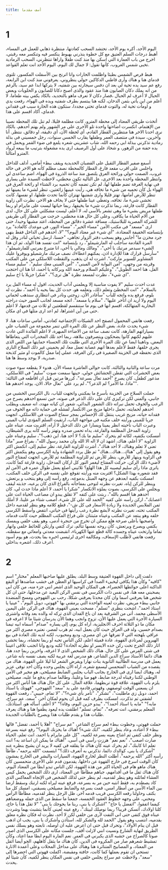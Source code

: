 ```yaml
---
title: أسف مقدما
---
```


# 1
اليوم الأحد، أكره يوم الأحد، تحتشد السحب كعادتها، منتظرة ذهابي للعمل فى
المساء، أهبط درجات السلم العتيق مع كل خطوة ينذرني بهبوط ينكسر فيه وتنكسر معه
رقبتي، اخرج من باب العمارة التي اسكن بها منذ كنت طفلا واراها تنتظرني، السحب
الرمادية تخبى شمس الغروب، كأنها تقول: لا جمال لك اليوم، اليوم الأحد انت تعلم القواعد.

هبط قرص الشمس بطيئا واظلمت الحارات وانا اترنح بين الأسفلت المكسور، تلتوى قدماي
هنا و هناك وأرى قاطني الدكاكين حولي ينظروني، يعرفوني منذ كنت ابن الرابعة، رفع عم
سيد يده تحية لي بعد ان دفس سيجارته بين شفتيه، لا يتركها ابدا عم سيد، بالرغم من
انه يملك دكان الصابون هذا منذ عقود والذى اصبح دكانا للصابون و الحلويات وبعض
الحبال لا أعرف لم الحبال ،فصار دكان لا تعرف ماهو بالتحديد، بالكاد يكفي بيته
طعاما، لا أعلم من اين يأتي بثمن الدخان، لكنه هنا يبتسم بطرف شفتيه ويده فى
الهواء، رفعت يدي و اومأت تحية له، والتوت قدماي تحتي مجددا، ستكون هذه الحارة سبب
فى فقداني قدماي، أكاد اقسم على هذا.

أتخذت طريقي المعتاد إلى محطة المترو، كانت مظلمة قليلا، لم تنل تلك المحطة نصيبا
من الإهتمام، انكسرت اضاءتها واحدة تلو الأخرى على مر الشهور ولم يهتم أحدهم،
بالكاد نرى احدنا الاخر هنا منتظرين القطار القادم، أي لحظة الأن، أي دقيقة، او
دقائق، ننتظر. أنا وأخرين، سيدة فى منتصف العمر وطفلها يقارب الخمس سنوات، رجل
خمسيني فى بذلة رمادية تذكرني ببذلة ابى رحمه الله، شاب عشريني شعره يلمع فى ضوء
القمر ويحمل فى يده حفنة من الزهور، و شحاذ على أول الرصيف ارى يده مشغولة بترتيب
ما يبيعه لرواد المترو أمثالنا.

أسمع صفير القطار الثقيل على القضبان الحديدية ويقف ببطء أمامي، أدلف للداخل واجلس
على اقرب مقعد فارغ، القطار كالمحطة نصف مظلم كأنه هو الاخر فى حالة غروب، الصمت
حولي ورائحة العرق يلتصق منذ ساعة الذروة فى الهواء، اضم ساعدى لي وانتظر المحطة
واحدة بعد الاخرى، عل التالية تكون محطتي، لاحظت السيدة على يساري فى نهاية الغرفة
تضم طفلها لها، لم تكن تضمه كأن تحميه برد الشتاء او رائحة العرق فى الهواء بل كأن
تحميه من شيء ما تخافه هي، رأيت عينيها زائغتين، تنظر لشيء ما يمينها ثم تنظر للأرض
أمامها، تهتز قليلا وارى شفتيها تهتزان كأنما تحدث طفلها، او نفسها، كانت تخشى شيء
ما، تخافه، وتغطى عينا طفلها حتى لا يخاف هو الاخر، نظرت الى زاوية القطار كانت
فارغة، ربما تذكرت شيء ما يخيفها، ربما حياتها ليست على مايرام او ربما طفلها مريض
بشيء ما وهى تشعر بالأسى له، لا أعلم، ليست مشكلتي على كل حال، لدى من ألام الحياة
ما يكافى، وعلى كل حال هذة محطتي، خرجت من القطار إلى طريقي للشركة المصرية
للبلاستيك، مسافة عشرة دقائق من المحطة، اعتد مشيها وحيدا، حتى ارى "مسعد" فى مكتب
الأمن "مساء الخير"، "مساء النور، فى موعدك كالعادة" يرد بإبتسامته الخفيفة
المعتادة، "أي شيء غير معتاد اليوم؟" "لا، أحدهم فى الداخل فقط ينهى جرد مخزن ما"
أجابني وهو يسحب دفتر الزوار تجاهي، "حسنا، ارسل تحياتي لنادر وقل له المرة
القادمة سأجلب له المارشيملو"، رد بإبتسامة "انت تفسد هذا الولد، ثم ان هذا الشيء
سيدمر مرتبك يا أخي"، "ومالك ومالي يا أخي، انا متبرع بمرتبي للمارشيملو"، "سأرسل
قرارك هذا للإدارة اذن، يمكنهم اعطاءك نصف مرتبك مارشميلو ويوفروا عليك المشاوير
للسوبر ماركت". اشرت له ان يذهب، والتقطت اللاسلكي من على المكتب وقربته من وجهي،
"أمن البوابة لأمن المبنى"، "أمن المبنى معك سليم"، "سليم مساء الفل، هنا احمد
الطويل"، "وعليكم السلام ورحمة الله وبركاته يا أحمد، انا هنا ان احتجت اي شيء"،
نظرت لمسعد نظرة "هل ترى؟"، "شكرا جزيلا يا اخ سليم".

عدت احدث سليم "لا يفوت مناسبة إلا ويعلمني آداب الحديث، اقول له مساء الفل يرد
بالسلام"، "انت المخطئ وتعلم ذلك، وتعلمه هو، حدث كل بما يحبه يا أحمد"، نظرت له
بلوم، فرفع يده واتجه للباب "سأغادر الأن، زوجتي ونادر فى انتظاري سنذهب لحماتي
اليوم ولا اريد ان اتأخر عليها"، "سلام يا مسعد". اتجه مسعد لجانب السور حيث دراجته
البخارية المتهالكة، اقسم انها فى يوم ما ستنقسم لقطعتين او ثلاث من قدمها، لا اعلم
حتى من أين اشتراها، لم اعد ارى مثلها فى اي مكان.

رفعت هاتفي المحمول اتصفح احد الشبكات الإجتماعية كعادتي، أمامي ساعات هنا، لا شيء
يحدث عادة، بغض النظر عن تلك المرة التي تنمر مجموعة من الشباب علي بسياراتهم
الفارهة، كانت نصف ساعة من الاضاءة المبهرة، لا اعلم الفائدة التي عادت عليهم لكنهم
كانوا يضحكون ويتصرفون ببلاهة، ربما احد تلك المخدرات التي يتعاطاها البعض، وناهينا
ايضا عن تلك المرة الأخرى التي طلبت تلك الحسناء حمايتها من اللص الذى يجرى خلفها،
فقط لأعلم بعدها انهم عصابة تعمل معا، لم يحميني غير ذلك السلاح الناري الذى نحفظه
فى الخزينة الصغيرة فى ركن الغرفة، عملي إما ممل كالموت او مثير كذبحة صدرية، لا
يوجد وسط ها هنا.

مرت ساعة والثانية والثالثة، كانت حوالى العاشرة مساء الأن، هدوء لا يقطعه سوء صوت
بعض الحشرات التي تقطن الحشائش حولي، حينها سمعت صوت "سليم" فى اللاسلكي، مذعور
كطفل، كان يصرخ "أحمد تعال بسرعة"، كررها مرتين قبل ان اقاطعه فى الثالثة: "ماذا،
ما الأمر؟ لم الذعر؟"، لم يرد علي "تعال حالا، الان، يوجد احدهم هنا".

حملت السلاح من الخزينة بأسرع ما يمكنني واتجهت للباب، نال الكرسي الخشبي من جانبي،
وألمني لكن تركيزي كان على ذلك الذعر فى صوته، حين تسمع احدهم يصرخ من الرعب والخوف
تحمل نبراته ذلك الشعور البدائي، شعور ان كيانه مهدد، انه ضعيف ويطلب احدهم
لحمايته، تحمل داخلها مزيج من الانكسار لفشله فى حماية ذاته مع الخوف من فقدانه
حياته، مزيج غريب ينتقل لك الإحساس بمجر سماع الصوت فى اللاسلكي، اتجهت جريا للمبنى
ورأيته خلف مكتبه فى مواجهة الباب، ارتقيت السلم المؤدى لباب المبنى وعبرت الباب
ناحيته انظر يمينا ويسارا عن ذلك الدخيل لا أراه، اقتربت منه، عيناه على زاوية
المدخل المظلمة والفارغة، يداه تحمى صدره وتهتز رأسه كأنه يرى الشيطان، أمسكت
بكتفيه، لكانه لم يتحرك "سليم ما بك؟ لا أحد هنا، اين ذهب؟"، سليم وعيناه على
الزاوية "لا أعلم، هناك، اشهد ان لا اله الا الله وان محمد رسول الله"، بفراغ صبر
"ماذا تعنى لا تعلم وهناك، لا أحد هناك"، أشرت للزاوية الفارغة، نظر سليم إلى، انكمش
اكثر وهو يقول إلى "هناك...هناك...هناك" ثم ظل يردد الشهادة واية الكرسي وهو ينكمش
اكثر فى الزاوية وينهار للأرض، ينظر للأرض ثم للزاوية المظلمة ثم للأرض، اتجهت
لمفتاح النور لأضيء ذلك الركن، حركت المفتاح ليغمر النور كل اركان المدخل، زاوية
فارغة كما كانت، ياترى ماذا رأى سليم ليصيبه كل هذا الهلع؟ ثلاثيني اصلع يعمل طوال
عمره فى الأمن لم فقد شعوره بهذا الشكل؟ اقتربت منه ورأيته تقوقع على نفسه فى الركن
خلف المكتب، امسكت بكفيه ابعدهم عن وجهه المبتل بدموعه، رفع رأسه إلى وهو ينتحب و
يرتعش، وينظر للركن إياه، تغيرت نظرته لتوحى بمفاجأته بالفراغ الذى كان يرعبه،
جذبته ليقف ويجلس على الكرسي، بصوت يملؤه الانكسار "شكرا يا أحمد، لا أعلم ماذا حدث
لي، كان أحدهم هنا اقسم بالله"، ربتت على كتفه "لا تقلق يبدو ان مصاعب الحياة اتت
على اعصابك"، اركن رأسه على كفيه "الحمد لله على كل شيء، أصعب شتاء مر علينا، لا
أملك ثمن الملابس الجديدة ولا زيادة الأسعار فى كل ش-"، قطع كلامه وهو ينظر لقدميه
داخل المكتب تحته، تغيرت نظرته لأبشع نظرة رعب رأيتها فى حياتي، انتفض وأسقط الكرسي
خلفه وهو يبتعد عن المكتب وعيناه مثبتتان على فراغ المكتب المظلم حيث كانت قدماه،
واصحبها بأعلى صرخة هلع ممكن ان تخرج من حنجرة أدمى، وهو يقف خلفي ويمسك بكتفي
ويصرخ ويرتعش، كأن روحه نفسها تتألم، ترك كتفي وارتكن للحائط خلفي وانهار تماما وارتخت
عيناه وجسده كالة قطع عنها الكهرباء، انقبضت معدتي وامعائي مع سقطته، رفعت هاتفي
لأطلب الإسعاف، ومكالمة اخرى لرئيسي اخبره بما يحدث، هو يوم أسود أعرف ذلك، اشعره
بداخلي.

# 2

دلفت إلى داخل القهوة العتيقة وسط البلد، يطلق عليها صاحبها المعلم "مختار" اسم
"كافيه" وكأن هذا يكافى ليخبىء الصدأ فى كراسيها او العطن فى خشب مناضدها او البقع
الداكنة اعلى حوائطها الخضراء، هي المكان الوحيد الذى اشعر انني جزء منه، من كان
ابى يصحبني معه هنا، فى نفس ذات الكرسي فى نفس الركن البعيد عن مدخلها، حتى ان كل
شخص هنا يعرفني اسما وان كان محدثا يعرفني شكلا، رحب بي القهوجي ومسح المنضدة جانبي
ببطء مريض، نظرت لعينه الواحدة التي يرمقني بها "قهوتي، دوبل اليوم"، "عينيا يا
استاذ احمد"، اشحت بنظري "تسلم"، مسحت بعيني القهوة، هناك فى الركن على اليمين
الأسطى محمد، أتى من الشرقية بعد ان باع الفدان الذى تركه له والده بعد وفاته
واشترى السيارة الأجرة التي يعمل عليها الأن، تزوج وانجب وهما الأن يدرسان شيئا ما
لا اعرفه فى مكان ما ذو الثلاثة احرف الانجليزية، اراه كل يوم، إلى يساره "صدام"
أسماه ابيه تيمنا بصدام حسين، ولد فى العراق حيث كان يعمل ابيه، ثم هرب لمصر،
نعتبره مصري اكثر من عراقي بلهجته التي لا تفرقها عن اي مصري، وديع ومحبوب، لكنه
لديه تلك العادة فى بيع الهيروين لمرتادي القهوة، عادة قميئة اعلم، لكن الناس تحبه
أو ربما تخشاه، ربما تخشى اثار ذلك الجرح تحت ركن خده الايسر او نظرته الحادة؟ لكنه
وديع وانا اتجنب تلاقى اعيننا فى شتى الفرص على كل حال، هناك ذلك الشخص الذى لا
اعرفه، واخرين ربما جدد هنا، هناك دائما الأستاذ سراج الدين الشاعر، هو مدرس لغة
عربية لكنه يصف نفسه بأنه شاعر، يعمل فى مدرسة الطالبية الثانوية بنات نهارا ويقرض
الشعر لنا ليلا على القهوة، هناك من يقصده من الشباب المتحمس ليسمع شعره، اراه الأن
يجلس وحده وكأن احد توفى عزيز له، وهناك ايضا ارى فى الخارج بجانب الباب يجلس
الضابط مصيلحى، هو مخبر فى الأمن الوطني لكننا رقيناه لدرجة ضابط، فهو منا وعلينا،
وطالما صدام يدفع ما عليه، مصيلحى يلزم باب القهوة، علاقة قوة تربطهما، علاقة
المال. على كل حال هناك هنا أناس اكثر من ان يسعني الوقت لوصفهم، وقهوتي قادمة على
يد "سعد" القهوجي، "قهوتك يا استاذ احمد، دوبل زي ماطلبت"، "تشكر"، "تأمر بأي
شيء؟"، "لا تمام، حبيبي"، رفعت القهوة لشفتي ثم تذكرت، امسكت بطرف كمه قبل ان يحوم
لمكان أخر، "سعد، عم سراج، مابه؟" "مابه يا استاذ أحمد؟"، "يبدو حزين اليوم، وفاة؟"
"لا أعلم، أسأله هو، أستأذنك، المعلم يرمقني، انت تعرفه"، "تمام، تسلم" اطلقت يده
ليعود يطفوا هنا و هناك يعرف طلبات هذا و يقدم طلبات هذا ويصرخ بالطلبات الجديدة.

حملت قهوتي، وخطوت ببطء لعم سراج الشاعر، "عم سراج" "أهلا يا أحمد، تفضل" قالها
ببطء لا أعتاده، وعاد ينظر لكفيه، "ابك شيء؟ أهناك ما يحزنك اليوم؟" رفع عينه بسرعة
ونظر خلف كتفى ثم اشاح بعينه بسرعة لكفيه، "كل على مايرام يا احمد، انت تعلم،
الحياة صارت اصعب"، "نعم نعم" هززت رأسي فى أسى، "أهناك ما يمكن ان اساعد به؟ انت
تعلم انا كابنك"، لم يحرك عينه كأن هناك ما يقلقه فى كفيه لا يريد ان يشيح بنظره
عنه "أشكرك يا بنى، كوالدك دائما، تذكرني به أتعرف ذلك؟" ابتسمت "الله يرحمه"، طأطأ
رأسه أكثر "الله يرحمه"، أطلت النظر لخارج القهوة، السيارات والبشر فى الخارج يمشون
كأن الوقت اسرع فى خارج القهوة عن داخلها، يقدمون قدم على الأخرى متحمسين كأن هناك
ماهو هام فى الحياة اكثر من هذة القهوة، لكن الناس تبدو ابطأ من المعتاد اليوم، كأن
هناك ثقل ما فى أقدامهم، جباهم مطأطأ عن المعتاد، ارى ذلك الشخص يحمل كيس العشاء
لعائلته وهو ينظر لقدميه، لم ينظر حتى لذلك الشخص فى الإتجاه المعاكس الذى كاد
يصطدم به، فقط انتبه حين مر به بسرعة، فرفع عينه ليراه لكنه ارتبك وسقط ارضا بين
الماء الأسن من أمطار امس، قمت بسرعة والضابط مصيلحى يسبقني، امسك كل منا بكتف
وحاولنا رفعه الكرسي قريب قدمه آخر، ظل الرجل ينظر لقدميه، مطأطأ الرأس ومحني، على
وجهه خطوط العقود الخمسة، جمعنا ما سقط من الذى حمله ووضعناهم كيفما اتفقوا، "اتفضل
يا حاج" "اشكرك يا بني، ربنا ما يحوجك يا بني" "لا تقل هذا يا حاج، كلنا اولادك،
أتسكن قريبا؟ ربما نوصلك لبيتك"، رفع عينه لعيني كأنما يتشبث بهما وشردت عيناه فوق
كتفى حتى انى التفت لأرى من خلفي لكن لا أحد، نظرت له فكان نظره معلق بقدميه، انتصب
وهو يقول "الحمد لله والشكر لله، استأذن وأشكرك يا بنى، يجب ان اذهب قبل ان ينام
الأولاد"، وتحرك قبل حتى ان اعرض عليه ان اوصله، تابعته وهو يسلك نفس الطريق لنهاية
الشارع ونسيت انني لازلت أقف، جلست مكانه على الكرسي الذى اصدر صوتا كالصراخ من
خشبه الذى يكبرني فى العمر. نعم المارة اليوم ابطا مما اعتاد، وكأن تمشيط شعرهم صار
من المكروه فى الدين، كأن هناك ما يثقل كاهلهم، الجو أيضا اثقل من المعتاد، و
المصابيح المتناثرة هنا وهناك على مداخل المحلات وعلى أعمدة الانارة تستحي ان تقوم
بعملها كما كانت، خافتة ومقبضة، اكملت قهوتي التي احضرها إلى "سعد"، ولاحظت عم سراج
يجلس خلفي فى نفس المكان ينظر لكفيه، كأن شيئا لم يحدث.
